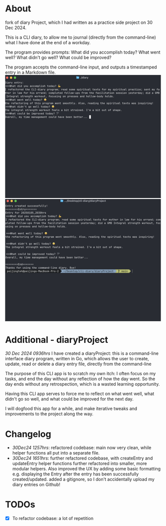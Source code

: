 # About

fork of diary Project, which I had written as a practice side project on 30 Dec 2024. 

This is a CLI diary, to allow me to journal (directly from the command-line) what I have done at the end of a workday.

The program provides prompts: What did you accomplish today? What went well? What didn't go well? What could be improved? 

The program accepts the command-line input, and outputs a timestamped entry in a Markdown file. 
![](CLI%20Diary%20Screenshot1.png)
![](CLI%20Diary%20Screenshot2.png)
<br>

# Additional - diaryProject
_30 Dec 2024 0936hrs_
I have created a diaryProject: this is a command-line interface diary program, written in Go, which allows the user to create, update, read or delete a diary entry file, directly from the command-line

The purpose of this CLI app is to scratch my own itch: I often focus on my tasks, and end the day without any reflection of how the day went. So the day ends without any retrospection, which is a wasted learning opportunity.

Having this CLI app serves to force me to reflect on what went well, what didn't go so well, and what could be improved for the next day. 

I will dogfood this app for a while, and make iterative tweaks and improvements to the project along the way. 

# Changelog
- _30Dec24 1257hrs_: refactored codebase: main now very clean, while helper functions all put into a separate file.
- _30Dec24 1651hrs_: further refactored codebase, with createEntry and updateEntry helper functions further refactored into smaller, more modular helpers. Also improved the UX by adding some basic formatting e.g. displaying the Entry after the entry has been successfully created/updated. added a gitignore, so I don't accidentally upload my diary entries on Github! 

# TODOs
- [x] To refactor codebase: a lot of repetition 
